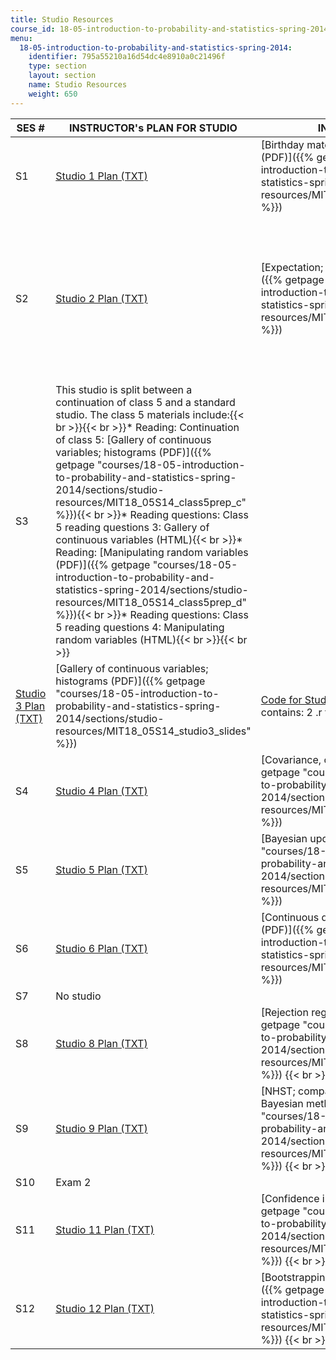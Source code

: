 ```yaml
---
title: Studio Resources
course_id: 18-05-introduction-to-probability-and-statistics-spring-2014
menu:
  18-05-introduction-to-probability-and-statistics-spring-2014:
    identifier: 795a55210a16d54dc4e8910a0c21496f
    type: section
    layout: section
    name: Studio Resources
    weight: 650
---
```

| SES # | INSTRUCTOR's PLAN FOR STUDIO | IN-CLASS SLIDES | SUPPORTING FILES | POST-CLASS SLIDES |
| --- | --- | --- | --- | --- |
| S1 | [Studio 1 Plan (TXT)](./resolveuid/c056d700886880f9b42ca44af9707bc1) | [Birthday matches; Introduction to R (PDF)]({{% getpage "courses/18-05-introduction-to-probability-and-statistics-spring-2014/sections/studio-resources/MIT18_05S14_studio1_slides" %}}) | {{< br >}}{{< br >}}[Code for Studio 1 (ZIP)](https://open-learning-course-data-ci.s3.amazonaws.com/18-05-introduction-to-probability-and-statistics-spring-2014/32e0bb9353b63c16313c78b284725f61_studio1.zip) (This ZIP file contains: 2 .r files.){{< br >}}{{< br >}}[Studio 1: Birthdays (R)](https://open-learning-course-data-ci.s3.amazonaws.com/18-05-introduction-to-probability-and-statistics-spring-2014/fc2399b184943fdec6659dd4f16ad9a3_studio1birthdays.r){{< br >}}{{< br >}} | [Studio 1 Slides with Solutions (PDF)]({{% getpage "courses/18-05-introduction-to-probability-and-statistics-spring-2014/sections/studio-resources/MIT18_05S14_studio1slides" %}}) |
| S2 | [Studio 2 Plan (TXT)](./resolveuid/5df57f8dfbfd3c93c687d0462026c620) | [Expectation; Simulation using R (PDF)]({{% getpage "courses/18-05-introduction-to-probability-and-statistics-spring-2014/sections/studio-resources/MIT18_05S14_studio2_slides" %}}) | {{< br >}}{{< br >}}[Code for Studio 2 (ZIP)](https://open-learning-course-data-ci.s3.amazonaws.com/18-05-introduction-to-probability-and-statistics-spring-2014/fc676de28462bbc0ea59982db2a4f65a_studio2.zip) (This ZIP file contains: 2 .r files.){{< br >}}{{< br >}}[Tutorial on "For" Loops](/ans7870/18/18.05/s14/html/r-tut-forloop.html){{< br >}}{{< br >}} | {{< br >}}{{< br >}}[Studio 2 Slides with Solutions (PDF)]({{% getpage "courses/18-05-introduction-to-probability-and-statistics-spring-2014/sections/studio-resources/MIT18_05S14_studio2slides" %}}){{< br >}}{{< br >}}[Expanded Solutions for Studio 2 (PDF)]({{% getpage "courses/18-05-introduction-to-probability-and-statistics-spring-2014/sections/studio-resources/MIT18_05S14_studio2sld_sol" %}}){{< br >}}{{< br >}} |
| S3 | This studio is split between a continuation of class 5 and a standard studio. The class 5 materials include:{{< br >}}{{< br >}}*   Reading: Continuation of class 5: [Gallery of continuous variables; histograms (PDF)]({{% getpage "courses/18-05-introduction-to-probability-and-statistics-spring-2014/sections/studio-resources/MIT18_05S14_class5prep_c" %}}){{< br >}}*   Reading questions: Class 5 reading questions 3: Gallery of continuous variables (HTML){{< br >}}*   Reading: [Manipulating random variables (PDF)]({{% getpage "courses/18-05-introduction-to-probability-and-statistics-spring-2014/sections/studio-resources/MIT18_05S14_class5prep_d" %}}){{< br >}}*   Reading questions: Class 5 reading questions 4: Manipulating random variables (HTML){{< br >}}{{< br >}} |
| [Studio 3 Plan (TXT)](./resolveuid/965abb78880c26c231f155126bd1daef) | [Gallery of continuous variables; histograms (PDF)]({{% getpage "courses/18-05-introduction-to-probability-and-statistics-spring-2014/sections/studio-resources/MIT18_05S14_studio3_slides" %}}) | [Code for Studio 3 (ZIP)](https://open-learning-course-data-ci.s3.amazonaws.com/18-05-introduction-to-probability-and-statistics-spring-2014/8f2b6fc271f083a8e41eaf357520504c_studio3.zip) (This ZIP file contains: 2 .r files.) | [Studio 3 Slides with Solutions (PDF)]({{% getpage "courses/18-05-introduction-to-probability-and-statistics-spring-2014/sections/studio-resources/MIT18_05S14_studio3slides" %}}) |
| S4 | [Studio 4 Plan (TXT)](./resolveuid/79dc82ad7707959a12f47fced61b5809) | [Covariance, correlation, CLT (PDF)]({{% getpage "courses/18-05-introduction-to-probability-and-statistics-spring-2014/sections/studio-resources/MIT18_05S14_studio4_slides" %}}) | [Code for Studio 4 (ZIP)](https://open-learning-course-data-ci.s3.amazonaws.com/18-05-introduction-to-probability-and-statistics-spring-2014/dbd4484de6ce78d32975c47049d90a2c_studio4.zip) (This ZIP file contains: 2 .r files.) | [Studio 4 Slides with Solutions (PDF)]({{% getpage "courses/18-05-introduction-to-probability-and-statistics-spring-2014/sections/studio-resources/MIT18_05S14_studio4slides" %}}) |
| S5 | [Studio 5 Plan (TXT)](./resolveuid/8547b5d6707a3d9cb3a88886e8e18847) | [Bayesian updating (PDF)]({{% getpage "courses/18-05-introduction-to-probability-and-statistics-spring-2014/sections/studio-resources/MIT18_05S14_studio5_slides" %}}) | [Code for Studio 5 (ZIP)](https://open-learning-course-data-ci.s3.amazonaws.com/18-05-introduction-to-probability-and-statistics-spring-2014/afdeb873000a0ee43a8565fbf3e7e95e_studio5.zip) (This ZIP file contains: 2 .r files.) | [Studio 5 Slides with Solutions (PDF)]({{% getpage "courses/18-05-introduction-to-probability-and-statistics-spring-2014/sections/studio-resources/MIT18_05S14_studio5slides" %}}) |
| S6 | [Studio 6 Plan (TXT)](./resolveuid/f9bb429e70594b850039fefd44716eb5) | [Continuous data, continuous priors (PDF)]({{% getpage "courses/18-05-introduction-to-probability-and-statistics-spring-2014/sections/studio-resources/MIT18_05S14_studio6_slides" %}}) | [Code for Studio 6 (ZIP)](https://open-learning-course-data-ci.s3.amazonaws.com/18-05-introduction-to-probability-and-statistics-spring-2014/050e8dfadcfa6d26620fca1f873275a2_studio6.zip) (This ZIP file contains: 4 .r and 2 .csv files.) | [Studio 6 Slides with Solutions (PDF)]({{% getpage "courses/18-05-introduction-to-probability-and-statistics-spring-2014/sections/studio-resources/MIT18_05S14_studio6slides" %}}) |
| S7 | No studio |
| S8 | [Studio 8 Plan (TXT)](./resolveuid/5f079298febbfa2d95cb122375cbd73e) | [Rejection regions; NHST (PDF)]({{% getpage "courses/18-05-introduction-to-probability-and-statistics-spring-2014/sections/studio-resources/MIT18_05S14_studio8_slides" %}})  {{< br >}} | [Code for Studio 8 (ZIP)](https://open-learning-course-data-ci.s3.amazonaws.com/18-05-introduction-to-probability-and-statistics-spring-2014/b44e2239cd2ce9369cf09dc2b7e04ec6_studio8.zip) (This ZIP file contains: 1 .r file.) | [Studio 8 Slides with Solutions (PDF)]({{% getpage "courses/18-05-introduction-to-probability-and-statistics-spring-2014/sections/studio-resources/MIT18_05S14_studio8slides" %}}) |
| S9 | [Studio 9 Plan (TXT)](./resolveuid/9b77f2fb939bc61fbc578a01c8711c73) | [NHST; comparing frequentist and Bayesian methods (PDF)]({{% getpage "courses/18-05-introduction-to-probability-and-statistics-spring-2014/sections/studio-resources/MIT18_05S14_studio9_slides" %}})  {{< br >}} | [Code for Studio 9 (ZIP)](https://open-learning-course-data-ci.s3.amazonaws.com/18-05-introduction-to-probability-and-statistics-spring-2014/d383640ffa394886c7651b1618368a6f_studio9.zip) (This ZIP file contains: 2 .r file and 1 .tbl file) | [Studio 9 Slides with Solutions (PDF)]({{% getpage "courses/18-05-introduction-to-probability-and-statistics-spring-2014/sections/studio-resources/MIT18_05S14_studio9slides" %}}) |
| S10 | Exam 2 |
| S11 | [Studio 11 Plan (TXT)](./resolveuid/667866ee4bffb1c22e5579342533c1dc) | [Confidence intervals III (PDF)]({{% getpage "courses/18-05-introduction-to-probability-and-statistics-spring-2014/sections/studio-resources/MIT18_05S14_studio11_slides" %}})  {{< br >}} | [Code for Studio 11 (ZIP)](https://open-learning-course-data-ci.s3.amazonaws.com/18-05-introduction-to-probability-and-statistics-spring-2014/966f0e4cc6223930ef4faf0556473931_studio11.zip) (This ZIP file contains: 2 .r and 1 .csv file.) | [Studio 11 Slides with Solutions (PDF)]({{% getpage "courses/18-05-introduction-to-probability-and-statistics-spring-2014/sections/studio-resources/MIT18_05S14_studio11slides" %}}) |
| S12 | [Studio 12 Plan (TXT)](./resolveuid/0835f1daf7362a86b58128f8425e34ee) | [Bootstrapping; linear regression (PDF)]({{% getpage "courses/18-05-introduction-to-probability-and-statistics-spring-2014/sections/studio-resources/MIT18_05S14_studio12_slides" %}})  {{< br >}} | [Code for Studio 12 (ZIP)](https://open-learning-course-data-ci.s3.amazonaws.com/18-05-introduction-to-probability-and-statistics-spring-2014/826b085d8474ab7afe7e1ec4e0d9ed4c_studio12.zip) (This ZIP file contains: 3 .r and 3 .csv files.) | [Studio 12 Slides with Solutions (PDF)]({{% getpage "courses/18-05-introduction-to-probability-and-statistics-spring-2014/sections/studio-resources/MIT18_05S14_studio12slides" %}})